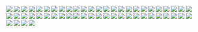 
![](Walle/1.jpg)
![](Walle/2.png)
![](Walle/3.png)
![](Walle/4.png)
![](Walle/5.png)
![](Walle/6.png)
![](Walle/7.png)
![](Walle/8.png)
![](Walle/9.png)
![](Walle/10.jpg)
![](Walle/11.jpg)
![](Walle/12.jpg)
![](Walle/13.jpg)
![](Walle/14.png)
![](Walle/15.jpg)
![](Walle/16.png)
![](Walle/17.jpg)
![](Walle/18.jpg)
![](Walle/19.png)
![](Walle/20.jpg)
![](Walle/21.png)
![](Walle/22.jpg)
![](Walle/23.jpg)
![](Walle/25.png)
![](Walle/26.png)
![](Walle/27.png)
![](Walle/28.png)
![](Walle/29.png)
![](Walle/30.png)
![](Walle/32.png)
![](Walle/32.jpg)
![](Walle/33.jpg)
![](Walle/34.png)
![](Walle/35.png)
![](Walle/36.jpg)
![](Walle/37.jpg)
![](Walle/38.jpg)
![](Walle/39.jpg)
![](Walle/40.jpg)
![](Walle/41.png)
![](Walle/42.jpg)
![](Walle/43.jpg)
![](Walle/44.jpg)
![](Walle/45.jpg)
![](Walle/46.png)
![](Walle/47.jpg)
![](Walle/48.jpg)
![](Walle/49.jpg)
![](Walle/50.jpg)
![](Walle/51.jpg)
![](Walle/52.jpg)
![](Walle/53.png)
![](Walle/54.png)
![](Walle/55.png)